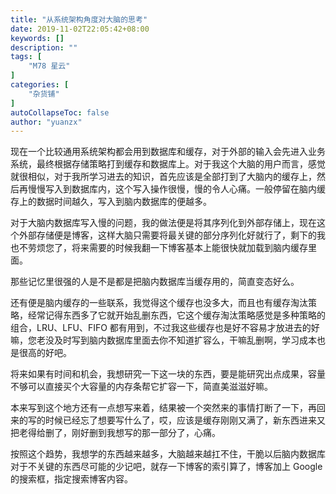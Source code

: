 ```yaml
---
title: "从系统架构角度对大脑的思考"
date: 2019-11-02T22:05:42+08:00
keywords: []
description: ""
tags: [
    "M78 星云"
]
categories: [
    "杂货铺"
]
autoCollapseToc: false
author: "yuanzx"
---
```


现在一个比较通用系统架构都会用到数据库和缓存，对于外部的输入会先进入业务系统，最终根据存储策略打到缓存和数据库上。对于我这个大脑的用户而言，感觉就很相似，对于我所学习进去的知识，首先应该是全部打到了大脑内的缓存上，然后再慢慢写入到数据库内，这个写入操作很慢，慢的令人心痛。一般停留在脑内缓存上的数据时间越久，写入到脑内数据库的便越多。

对于大脑内数据库写入慢的问题，我的做法便是将其序列化到外部存储上，现在这个外部存储便是博客，这样大脑只需要将最关键的部分序列化好就行了，剩下的我也不劳烦您了，将来需要的时候我翻一下博客基本上能很快就加载到脑内缓存里面。

那些记忆里很强的人是不是都是把脑内数据库当缓存用的，简直变态好么。

还有便是脑内缓存的一些联系，我觉得这个缓存也没多大，而且也有缓存淘汰策略，经常记得东西多了它就开始乱删东西，它这个缓存淘汰策略感觉是多种策略的组合，LRU、LFU、FIFO 都有用到，不过我这些缓存也是好不容易才放进去的好嘛，您老没及时写到脑内数据库里面去你不知道扩容么，干嘛乱删啊，学习成本也是很高的好吧。

将来如果有时间和机会，我想研究一下这一块的东西，要是能研究出点成果，容量不够可以直接买个大容量的内存条帮它扩容一下，简直美滋滋好嘛。

本来写到这个地方还有一点想写来着，结果被一个突然来的事情打断了一下，再回来的写的时候已经忘了想要写什么了，哎，应该是缓存刚刚又满了，新东西进来又把老得给删了，刚好删到我想写的那一部分了，心痛。

按照这个趋势，我想学的东西越来越多，大脑越来越扛不住，干脆以后脑内数据库对于不关键的东西尽可能的少记吧，就存一下博客的索引算了，博客加上 Google 的搜索框，指定搜索博客内容。